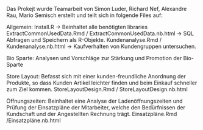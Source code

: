 Das Prokejt wurde Teamarbeit von Simon Luder, Richard Nef, Alexandre Rau, Mario Semisch erstellt und teilt sich in folgende Files auf:

Allgemein: 
	Install.R -> Beinhaltet alle benötigten libraries
	ExtractCommonUsedData.Rmd / ExtractCommonUsedData.nb.html -> SQL Abfragen und Speichern als R-Objekte.
	Kundenanalyse.Rmd / Kundenanalyse.nb.html -> Kaufverhalten von Kundengruppen untersuchen.
	
Bio Sparte: Analysen und Vorschläge zur Stärkung und Promotion der Bio-Sparte 




Store Layout: Befasst sich mit einer kunden-freundliche Anordnung der Produkte, so dass Kunden Artikel leichter finden und
beim Einkauf schneller zum Ziel kommen.
	StoreLayoutDesign.Rmd / StoreLayoutDesign.nb.html

Öffnungszeiten: Beinhaltet eine Analyse der Ladenöffnungszeiten und Prüfung der Einsatzpläne der Mitarbeiter, welche
den Bedürfnissen der Kundschaft und der Angestellten Rechnung trägt.
	Einsatzpläne.Rmd /Einsatzpläne.nb.html
